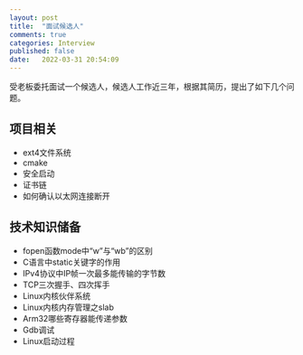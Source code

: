 ```yaml
---
layout: post
title:  "面试候选人"
comments: true
categories: Interview
published: false
date:   2022-03-31 20:54:09
---
```


受老板委托面试一个候选人，候选人工作近三年，根据其简历，提出了如下几个问题。

## 项目相关
* ext4文件系统
* cmake
* 安全启动
* 证书链
* 如何确认以太网连接断开

## 技术知识储备
* fopen函数mode中“w”与“wb”的区别
* C语言中static关键字的作用
* IPv4协议中IP帧一次最多能传输的字节数
* TCP三次握手、四次挥手
* Linux内核伙伴系统
* Linux内核内存管理之slab
* Arm32哪些寄存器能传递参数
* Gdb调试
* Linux启动过程

